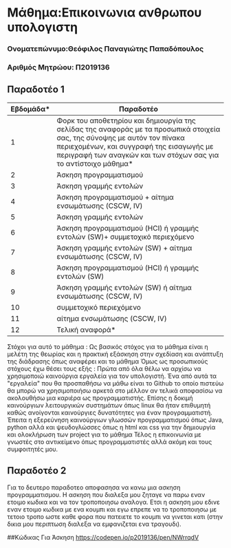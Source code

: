 # Μάθημα:Επικοινωνια ανθρωπου υπολογιστη


### Ονοματεπώνυμο:Θεόφιλος Παναγιώτης Παπαδόπουλος
### Αριθμός Μητρώου: Π2019136

## Παραδοτέο 1

| Εβδομάδα* | Παραδοτέο |
| --- | --- |
| 1 | Φορκ του αποθετηρίου και δημιουργία της σελίδας της αναφοράς με τα προσωπικά στοιχεία σας, της σύνοψης με αυτόν τον πίνακα περιεχομένων, και συγγραφή της εισαγωγής με περιγραφή των αναγκών και των στόχων σας για το αντίστοιχο μάθημα* |
| 2 | Άσκηση προγραμματισμού |
| 3 | Άσκηση γραμμής εντολών |
| 4 | Άσκηση προγραμματισμού + αίτημα ενσωμάτωσης (CSCW, IV) |
| 5 | Άσκηση γραμμής εντολών |
| 6 | Άσκηση προγραμματισμού (HCI) ή γραμμής εντολών (SW)+ συμμετοχικό περιεχόμενο |
| 7 | Άσκηση γραμμής εντολών (SW) + αίτημα ενσωμάτωσης (CSCW, IV) |
| 8 | Άσκηση προγραμματισμού (HCI) ή γραμμής εντολών (SW) |
| 9 | Άσκηση γραμμής εντολών (SW) ή αίτημα ενσωμάτωσης (CSCW, IV) |
| 10 | συμμετοχικό περιεχόμενο |
| 11 | αίτημα ενσωμάτωσης (CSCW, IV) |
| 12 | Τελική αναφορά* |

Στόχοι για αυτό το μάθημα : Ως βασικός στόχος για το μάθημα είναι η μελέτη της θεωρίας και η πρακτική εξάσκηση στην σχεδίαση και ανάπτυξη της διάδρασης όπως αναφέρει και το μάθημα Όμως ως προσωπικούς στόχους έχω θέσει τους εξής : Πρώτα από όλα θέλω να αρχίσω να χρησιμοποιώ καινούργια εργαλεία για τον υπολογιστή. Ένα από αυτά τα "εργαλεία" που θα προσπαθήσω να μάθω είναι το Github το οποίο πιστεύω θα μπορώ να χρησιμοποιήσω αρκετά στο μέλλον αν τελικά αποφασίσω να ακολουθήσω μια καριέρα ως προγραμματιστής. Επίσης η δοκιμή καινούργιων λειτουργικών συστημάτων όπως linux θα ήταν επιθυμητή καθώς ανοίγονται καινούργιες δυνατότητες για έναν προγραμματιστή. Έπειτα η εξερεύνηση καινούργιων γλωσσών προγραμματισμού όπως Java, python αλλά και ψευδογλώσσες όπως η html και css για την δημιουργία και ολοκλήρωση των project για το μάθημα Τέλος η επικοινωνία με γνωστές στο αντικείμενο όπως προγραμματιστές αλλά ακόμη και τους συμφοιτητές μου.

## Παραδοτέο 2
Για το δευτερο παραδοτεο αποφασησα να κανω μια ασκηση προγραμματισμου. Η ασκηση που διαλεξα μου ζηταγε να παρω εναν ετοιμο κωδικα και να τον τροποποιησω αναλογα. Ετσι η ασκηση μου εδινε εναν ετοιμο κωδικα με ενα κουμπι και εγω επρεπε να το τροποποιησω με τετοιο τροπο ωστε καθε φορα που πατειετε το κουμπι να γινεται κατι (στην δικια μου περιπτωση διαλεξα να εμφανιζεται ενα τραγουδι).

##Κώδικας Για Άσκηση
https://codepen.io/p2019136/pen/NWrrqdV
